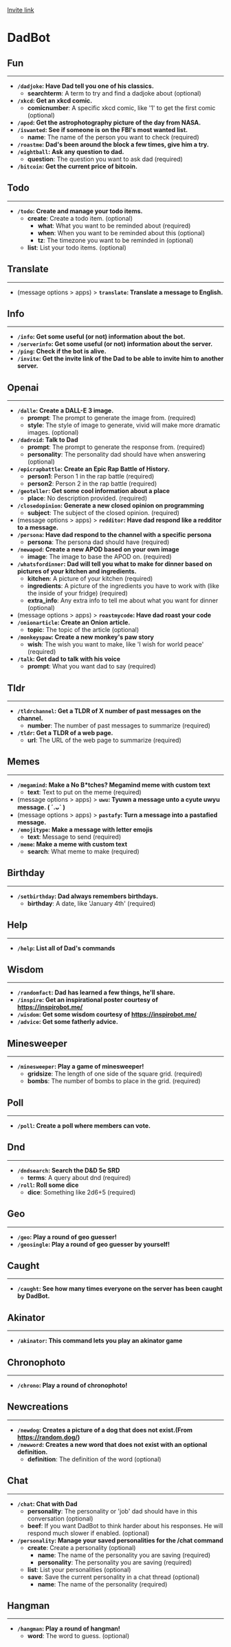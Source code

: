[Invite link](https://discord.com/api/oauth2/authorize?client_id=483747956479229962&permissions=532576857152&scope=bot)

# DadBot

## Fun

--------------
- **`/dadjoke`: Have Dad tell you one of his classics.**
  - **searchterm**: A term to try and find a dadjoke about (optional)
- **`/xkcd`: Get an xkcd comic.**
  - **comicnumber**: A specific xkcd comic, like '1' to get the first comic (optional)
- **`/apod`: Get the astrophotography picture of the day from NASA.**
- **`/iswanted`: See if someone is on the FBI's most wanted list.**
  - **name**: The name of the person you want to check (required)
- **`/roastme`: Dad's been around the block a few times, give him a try.**
- **`/eightball`: Ask any question to dad.**
  - **question**: The question you want to ask dad (required)
- **`/bitcoin`: Get the current price of bitcoin.**

## Todo

--------------
- **`/todo`: Create and manage your todo items.**
  - **create**: Create a todo item. (optional)
    - **what**: What you want to be reminded about (required)
    - **when**: When you want to be reminded about this (optional)
    - **tz**: The timezone you want to be reminded in (optional)
  - **list**: List your todo items. (optional)

## Translate

--------------
- (message options > apps) > **`translate`: Translate a message to English.**

## Info

--------------
- **`/info`: Get some useful (or not) information about the bot.**
- **`/serverinfo`: Get some useful (or not) information about the server.**
- **`/ping`: Check if the bot is alive.**
- **`/invite`: Get the invite link of the Dad to be able to invite him to another server.**

## Openai

--------------
- **`/dalle`: Create a DALL-E 3 image.**
  - **prompt**: The prompt to generate the image from. (required)
  - **style**: The style of image to generate, vivid will make more dramatic images. (optional)
- **`/dadroid`: Talk to Dad**
  - **prompt**: The prompt to generate the response from. (required)
  - **personality**: The personality dad should have when answering (optional)
- **`/epicrapbattle`: Create an Epic Rap Battle of History.**
  - **person1**: Person 1 in the rap battle (required)
  - **person2**: Person 2 in the rap battle (required)
- **`/geoteller`: Get some cool information about a place**
  - **place**: No description provided. (required)
- **`/closedopinion`: Generate a new closed opinion on programming**
  - **subject**: The subject of the closed opinion. (required)
- (message options > apps) > **`redditor`: Have dad respond like a redditor to a message.**
- **`/persona`: Have dad respond to the channel with a specific persona**
  - **persona**: The persona dad should have (required)
- **`/newapod`: Create a new APOD based on your own image**
  - **image**: The image to base the APOD on. (required)
- **`/whatsfordinner`: Dad will tell you what to make for dinner based on pictures of your kitchen and ingredients.**
  - **kitchen**: A picture of your kitchen (required)
  - **ingredients**: A picture of the ingredients you have to work with (like the inside of your fridge) (required)
  - **extra_info**: Any extra info to tell me about what you want for dinner (optional)
- (message options > apps) > **`roastmycode`: Have dad roast your code**
- **`/onionarticle`: Create an Onion article.**
  - **topic**: The topic of the article (optional)
- **`/monkeyspaw`: Create a new monkey's paw story**
  - **wish**: The wish you want to make, like 'I wish for world peace' (required)
- **`/talk`: Get dad to talk with his voice**
  - **prompt**: What you want dad to say (required)

## Tldr

--------------
- **`/tldrchannel`: Get a TLDR of X number of past messages on the channel.**
  - **number**: The number of past messages to summarize (required)
- **`/tldr`: Get a TLDR of a web page.**
  - **url**: The URL of the web page to summarize (required)

## Memes

--------------
- **`/megamind`: Make a No B*tches? Megamind meme with custom text**
  - **text**: Text to put on the meme (required)
- (message options > apps) > **`uwu`: Tyuwn a message unto a cyute uwyu message. ( ˊ.ᴗˋ )**
- (message options > apps) > **`pastafy`: Turn a message into a pastafied message.**
- **`/emojitype`: Make a message with letter emojis**
  - **text**: Message to send (required)
- **`/meme`: Make a meme with custom text**
  - **search**: What meme to make (required)

## Birthday

--------------
- **`/setbirthday`: Dad always remembers birthdays.**
  - **birthday**: A date, like 'January 4th' (required)

## Help

--------------
- **`/help`: List all of Dad's commands**

## Wisdom

--------------
- **`/randomfact`: Dad has learned a few things, he'll share.**
- **`/inspire`: Get an inspirational poster courtesy of https://inspirobot.me/**
- **`/wisdom`: Get some wisdom courtesy of https://inspirobot.me/**
- **`/advice`: Get some fatherly advice.**

## Minesweeper

--------------
- **`/minesweeper`: Play a game of minesweeper!**
  - **gridsize**: The length of one side of the square grid. (required)
  - **bombs**: The number of bombs to place in the grid. (required)

## Poll

--------------
- **`/poll`: Create a poll where members can vote.**

## Dnd

--------------
- **`/dndsearch`: Search the D&D 5e SRD**
  - **terms**: A query about dnd (required)
- **`/roll`: Roll some dice**
  - **dice**: Something like 2d6+5 (required)

## Geo

--------------
- **`/geo`: Play a round of geo guesser!**
- **`/geosingle`: Play a round of geo guesser by yourself!**

## Caught

--------------
- **`/caught`: See how many times everyone on the server has been caught by DadBot.**

## Akinator

--------------
- **`/akinator`: This command lets you play an akinator game**

## Chronophoto

--------------
- **`/chrono`: Play a round of chronophoto!**

## Newcreations

--------------
- **`/newdog`: Creates a picture of a dog that does not exist.(From https://random.dog/)**
- **`/newword`: Creates a new word that does not exist with an optional definition.**
  - **definition**: The definition of the word (optional)

## Chat

--------------
- **`/chat`: Chat with Dad**
  - **personality**: The personality or 'job' dad should have in this conversation (optional)
  - **beef**: If you want DadBot to think harder about his responses. He will respond much slower if enabled. (optional)
- **`/personality`: Manage your saved personalities for the /chat command**
  - **create**: Create a personality (optional)
    - **name**: The name of the personality you are saving (required)
    - **personality**: The personality you are saving (required)
  - **list**: List your personalities (optional)
  - **save**: Save the current personality in a chat thread (optional)
    - **name**: The name of the personality (required)

## Hangman

--------------
- **`/hangman`: Play a round of hangman!**
  - **word**: The word to guess. (optional)
